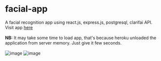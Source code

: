 # facial-app
A facial recognition app using react.js, express.js, postgresql, clarifai API.<br>
Visit app [here](https://az-facialreco.herokuapp.com/)<br><br>
**NB:** It may take some time to load app, that's because heroku unloaded the application from server memory. Just give it few seconds.
<br><br>
![image](https://i.imgur.com/5VTn9Qj.jpg)
![image](https://i.imgur.com/0hsGhuu.jpg)
